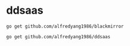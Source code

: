 # ddsaas

```
go get github.com/alfredyang1986/blackmirror

go get github.com/alfredyang1986/ddsaas
```